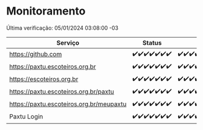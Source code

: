 # Monitoramento

Última verificação: 05/01/2024 03:08:00 -03

|Serviço|Status|Últimas 24h|
|---|---|---|
|https://github.com|<span title="2023-12-29: OK=24">✔️</span><span title="2023-12-30: OK=24">✔️</span><span title="2023-12-31: OK=24">✔️</span><span title="2024-01-01: OK=24">✔️</span><span title="2024-01-02: OK=24">✔️</span><span title="2024-01-03: OK=24">✔️</span><span title="2024-01-04: OK=6">✔️</span>|<span title="04/01/2024 03:08:00 -03 : 200">✔️</span><span title="04/01/2024 04:06:00 -03 : 200">✔️</span><span title="04/01/2024 05:08:00 -03 : 200">✔️</span><span title="04/01/2024 06:06:00 -03 : 200">✔️</span><span title="04/01/2024 07:06:00 -03 : 200">✔️</span><span title="04/01/2024 08:03:00 -03 : 200">✔️</span><span title="04/01/2024 09:11:00 -03 : 200">✔️</span><span title="04/01/2024 10:08:00 -03 : 200">✔️</span><span title="04/01/2024 11:05:00 -03 : 200">✔️</span><span title="04/01/2024 12:06:00 -03 : 200">✔️</span><span title="04/01/2024 13:07:00 -03 : 200">✔️</span><span title="04/01/2024 14:05:00 -03 : 200">✔️</span><span title="04/01/2024 15:07:00 -03 : 200">✔️</span><span title="04/01/2024 16:03:00 -03 : 200">✔️</span><span title="04/01/2024 17:06:00 -03 : 200">✔️</span><span title="04/01/2024 18:05:00 -03 : 200">✔️</span><span title="04/01/2024 19:05:00 -03 : 200">✔️</span><span title="04/01/2024 20:06:00 -03 : 200">✔️</span><span title="04/01/2024 21:31:00 -03 : 200">✔️</span><span title="04/01/2024 22:45:00 -03 : 200">✔️</span><span title="04/01/2024 23:20:00 -03 : 200">✔️</span><span title="05/01/2024 00:06:00 -03 : 200">✔️</span><span title="05/01/2024 01:08:00 -03 : 200">✔️</span><span title="05/01/2024 02:06:00 -03 : 200">✔️</span><span title="05/01/2024 03:08:00 -03 : 200">✔️</span>|
|https://paxtu.escoteiros.org.br|<span title="2023-12-29: OK=24">✔️</span><span title="2023-12-30: OK=24">✔️</span><span title="2023-12-31: OK=24">✔️</span><span title="2024-01-01: OK=24">✔️</span><span title="2024-01-02: OK=24">✔️</span><span title="2024-01-03: OK=24">✔️</span><span title="2024-01-04: OK=6">✔️</span>|<span title="04/01/2024 03:08:00 -03 : 200">✔️</span><span title="04/01/2024 04:06:00 -03 : 200">✔️</span><span title="04/01/2024 05:08:00 -03 : 200">✔️</span><span title="04/01/2024 06:06:00 -03 : 200">✔️</span><span title="04/01/2024 07:07:00 -03 : 200">✔️</span><span title="04/01/2024 08:03:00 -03 : 200">✔️</span><span title="04/01/2024 09:11:00 -03 : 200">✔️</span><span title="04/01/2024 10:08:00 -03 : 200">✔️</span><span title="04/01/2024 11:05:00 -03 : 200">✔️</span><span title="04/01/2024 12:06:00 -03 : 200">✔️</span><span title="04/01/2024 13:07:00 -03 : 200">✔️</span><span title="04/01/2024 14:05:00 -03 : 200">✔️</span><span title="04/01/2024 15:07:00 -03 : 200">✔️</span><span title="04/01/2024 16:03:00 -03 : 200">✔️</span><span title="04/01/2024 17:06:00 -03 : 200">✔️</span><span title="04/01/2024 18:05:00 -03 : 200">✔️</span><span title="04/01/2024 19:05:00 -03 : 200">✔️</span><span title="04/01/2024 20:06:00 -03 : 200">✔️</span><span title="04/01/2024 21:31:00 -03 : 200">✔️</span><span title="04/01/2024 22:45:00 -03 : 200">✔️</span><span title="04/01/2024 23:20:00 -03 : 200">✔️</span><span title="05/01/2024 00:06:00 -03 : 200">✔️</span><span title="05/01/2024 01:08:00 -03 : 200">✔️</span><span title="05/01/2024 02:06:00 -03 : 200">✔️</span><span title="05/01/2024 03:08:00 -03 : 200">✔️</span>|
|https://escoteiros.org.br|<span title="2023-12-29: OK=24">✔️</span><span title="2023-12-30: OK=24">✔️</span><span title="2023-12-31: OK=24">✔️</span><span title="2024-01-01: OK=24">✔️</span><span title="2024-01-02: OK=24">✔️</span><span title="2024-01-03: OK=24">✔️</span><span title="2024-01-04: OK=6">✔️</span>|<span title="04/01/2024 03:08:00 -03 : 200">✔️</span><span title="04/01/2024 04:06:00 -03 : 200">✔️</span><span title="04/01/2024 05:08:00 -03 : 200">✔️</span><span title="04/01/2024 06:06:00 -03 : 200">✔️</span><span title="04/01/2024 07:07:00 -03 : 200">✔️</span><span title="04/01/2024 08:03:00 -03 : 200">✔️</span><span title="04/01/2024 09:11:00 -03 : 200">✔️</span><span title="04/01/2024 10:08:00 -03 : 200">✔️</span><span title="04/01/2024 11:05:00 -03 : 200">✔️</span><span title="04/01/2024 12:06:00 -03 : 200">✔️</span><span title="04/01/2024 13:07:00 -03 : 200">✔️</span><span title="04/01/2024 14:05:00 -03 : 200">✔️</span><span title="04/01/2024 15:07:00 -03 : 200">✔️</span><span title="04/01/2024 16:03:00 -03 : 200">✔️</span><span title="04/01/2024 17:06:00 -03 : 200">✔️</span><span title="04/01/2024 18:05:00 -03 : 200">✔️</span><span title="04/01/2024 19:05:00 -03 : 200">✔️</span><span title="04/01/2024 20:06:00 -03 : 200">✔️</span><span title="04/01/2024 21:31:00 -03 : 200">✔️</span><span title="04/01/2024 22:45:00 -03 : 200">✔️</span><span title="04/01/2024 23:20:00 -03 : 200">✔️</span><span title="05/01/2024 00:06:00 -03 : 200">✔️</span><span title="05/01/2024 01:08:00 -03 : 200">✔️</span><span title="05/01/2024 02:06:00 -03 : 200">✔️</span><span title="05/01/2024 03:08:00 -03 : 200">✔️</span>|
|https://paxtu.escoteiros.org.br/paxtu|<span title="2023-12-29: OK=24">✔️</span><span title="2023-12-30: OK=24">✔️</span><span title="2023-12-31: OK=24">✔️</span><span title="2024-01-01: OK=24">✔️</span><span title="2024-01-02: OK=24">✔️</span><span title="2024-01-03: OK=24">✔️</span><span title="2024-01-04: OK=6">✔️</span>|<span title="04/01/2024 03:08:00 -03 : 200">✔️</span><span title="04/01/2024 04:06:00 -03 : 200">✔️</span><span title="04/01/2024 05:08:00 -03 : 200">✔️</span><span title="04/01/2024 06:06:00 -03 : 200">✔️</span><span title="04/01/2024 07:07:00 -03 : 200">✔️</span><span title="04/01/2024 08:03:00 -03 : 200">✔️</span><span title="04/01/2024 09:11:00 -03 : 200">✔️</span><span title="04/01/2024 10:08:00 -03 : 200">✔️</span><span title="04/01/2024 11:05:00 -03 : 200">✔️</span><span title="04/01/2024 12:06:00 -03 : 200">✔️</span><span title="04/01/2024 13:07:00 -03 : 200">✔️</span><span title="04/01/2024 14:05:00 -03 : 200">✔️</span><span title="04/01/2024 15:07:00 -03 : 200">✔️</span><span title="04/01/2024 16:03:00 -03 : 200">✔️</span><span title="04/01/2024 17:06:00 -03 : 200">✔️</span><span title="04/01/2024 18:05:00 -03 : 200">✔️</span><span title="04/01/2024 19:05:00 -03 : 200">✔️</span><span title="04/01/2024 20:06:00 -03 : 200">✔️</span><span title="04/01/2024 21:31:00 -03 : 200">✔️</span><span title="04/01/2024 22:45:00 -03 : 200">✔️</span><span title="04/01/2024 23:20:00 -03 : 200">✔️</span><span title="05/01/2024 00:06:00 -03 : 200">✔️</span><span title="05/01/2024 01:08:00 -03 : 200">✔️</span><span title="05/01/2024 02:06:00 -03 : 200">✔️</span><span title="05/01/2024 03:08:00 -03 : 200">✔️</span>|
|https://paxtu.escoteiros.org.br/meupaxtu|<span title="2023-12-29: OK=24">✔️</span><span title="2023-12-30: OK=24">✔️</span><span title="2023-12-31: OK=24">✔️</span><span title="2024-01-01: OK=24">✔️</span><span title="2024-01-02: OK=24">✔️</span><span title="2024-01-03: OK=24">✔️</span><span title="2024-01-04: OK=6">✔️</span>|<span title="04/01/2024 03:08:00 -03 : 200">✔️</span><span title="04/01/2024 04:06:00 -03 : 200">✔️</span><span title="04/01/2024 05:08:00 -03 : 200">✔️</span><span title="04/01/2024 06:06:00 -03 : 200">✔️</span><span title="04/01/2024 07:07:00 -03 : 200">✔️</span><span title="04/01/2024 08:03:00 -03 : 200">✔️</span><span title="04/01/2024 09:11:00 -03 : 200">✔️</span><span title="04/01/2024 10:08:00 -03 : 200">✔️</span><span title="04/01/2024 11:05:00 -03 : 200">✔️</span><span title="04/01/2024 12:06:00 -03 : 200">✔️</span><span title="04/01/2024 13:07:00 -03 : 200">✔️</span><span title="04/01/2024 14:05:00 -03 : 200">✔️</span><span title="04/01/2024 15:08:00 -03 : 200">✔️</span><span title="04/01/2024 16:03:00 -03 : 200">✔️</span><span title="04/01/2024 17:06:00 -03 : 200">✔️</span><span title="04/01/2024 18:05:00 -03 : 200">✔️</span><span title="04/01/2024 19:05:00 -03 : 200">✔️</span><span title="04/01/2024 20:06:00 -03 : 200">✔️</span><span title="04/01/2024 21:31:00 -03 : 200">✔️</span><span title="04/01/2024 22:45:00 -03 : 200">✔️</span><span title="04/01/2024 23:20:00 -03 : 200">✔️</span><span title="05/01/2024 00:06:00 -03 : 200">✔️</span><span title="05/01/2024 01:08:00 -03 : 200">✔️</span><span title="05/01/2024 02:06:00 -03 : 200">✔️</span><span title="05/01/2024 03:08:00 -03 : 200">✔️</span>|
|Paxtu Login|<span title="2023-12-29: OK=24">✔️</span><span title="2023-12-30: OK=24">✔️</span><span title="2023-12-31: OK=24">✔️</span><span title="2024-01-01: OK=24">✔️</span><span title="2024-01-02: OK=24">✔️</span><span title="2024-01-03: OK=24">✔️</span><span title="2024-01-04: OK=6">✔️</span>|<span title="04/01/2024 03:08:00 -03 : 200">✔️</span><span title="04/01/2024 04:06:00 -03 : 200">✔️</span><span title="04/01/2024 05:08:00 -03 : 200">✔️</span><span title="04/01/2024 06:06:00 -03 : 200">✔️</span><span title="04/01/2024 07:07:00 -03 : 200">✔️</span><span title="04/01/2024 08:03:00 -03 : 200">✔️</span><span title="04/01/2024 09:11:00 -03 : 200">✔️</span><span title="04/01/2024 10:08:00 -03 : 200">✔️</span><span title="04/01/2024 11:05:00 -03 : 200">✔️</span><span title="04/01/2024 12:06:00 -03 : 200">✔️</span><span title="04/01/2024 13:07:00 -03 : 200">✔️</span><span title="04/01/2024 14:05:00 -03 : 200">✔️</span><span title="04/01/2024 15:08:00 -03 : 200">✔️</span><span title="04/01/2024 16:03:00 -03 : 200">✔️</span><span title="04/01/2024 17:06:00 -03 : 200">✔️</span><span title="04/01/2024 18:05:00 -03 : 200">✔️</span><span title="04/01/2024 19:05:00 -03 : 200">✔️</span><span title="04/01/2024 20:06:00 -03 : 200">✔️</span><span title="04/01/2024 21:31:00 -03 : 200">✔️</span><span title="04/01/2024 22:45:00 -03 : 200">✔️</span><span title="04/01/2024 23:20:00 -03 : 200">✔️</span><span title="05/01/2024 00:06:00 -03 : 200">✔️</span><span title="05/01/2024 01:08:00 -03 : 200">✔️</span><span title="05/01/2024 02:06:00 -03 : 200">✔️</span><span title="05/01/2024 03:08:00 -03 : 200">✔️</span>|
